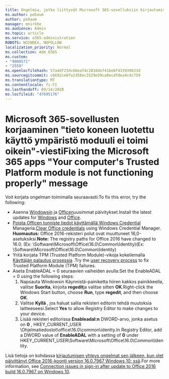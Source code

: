 ```yaml
---
title: Ongelmia, jotka liittyvät Microsoft 365-sovelluksiin kirjautumiseen
ms.author: pebaum
author: pebaum
manager: mnirkhe
ms.audience: Admin
ms.topic: article
ms.service: o365-administration
ROBOTS: NOINDEX, NOFOLLOW
localization_priority: Normal
ms.collection: Adm_O365
ms.custom:
- "9000571"
- "2559"
ms.openlocfilehash: 57a4df23dc66eaf4c283dde741be6f415939633d
ms.sourcegitcommit: c6692ce0fa1358ec3529e59ca0ecdfdea4cdc759
ms.translationtype: MT
ms.contentlocale: fi-FI
ms.lasthandoff: 09/14/2020
ms.locfileid: "47695176"
---
```

# <a name="fixing-the-microsoft-365-apps-your-computers-trusted-platform-module-is-not-functioning-properly-message"></a><span data-ttu-id="07a6a-102">Microsoft 365-sovellusten korjaaminen "tieto koneen luotettu käyttö ympäristö moduuli ei toimi oikein"-viesti</span><span class="sxs-lookup"><span data-stu-id="07a6a-102">Fixing the Microsoft 365 apps "Your computer's Trusted Platform module is not functioning properly" message</span></span>

<span data-ttu-id="07a6a-103">Voit korjata ongelman toimimalla seuraavasti:</span><span class="sxs-lookup"><span data-stu-id="07a6a-103">To fix this error, try the following:</span></span>

- <span data-ttu-id="07a6a-104">Asenna [Windowsin](https://support.microsoft.com/help/4027667/windows-10-update) ja [Officen](https://support.office.com/article/update-office-and-your-computer-with-microsoft-update-2ab296f3-7f03-43a2-8e50-46de917611c5)uusimmat päivitykset.</span><span class="sxs-lookup"><span data-stu-id="07a6a-104">Install the latest updates for [Windows](https://support.microsoft.com/help/4027667/windows-10-update) and [Office](https://support.office.com/article/update-office-and-your-computer-with-microsoft-update-2ab296f3-7f03-43a2-8e50-46de917611c5).</span></span>
- <span data-ttu-id="07a6a-105">[Poista Officen tunniste tiedot käyttämällä Windows Credential](https://docs.microsoft.com/eoffice/troubleshoot/error-messages/another-account-already-signed-in#step-3-clear-cached-credentials-on-the-computer) Manageria.</span><span class="sxs-lookup"><span data-stu-id="07a6a-105">[Clear Office credentials](https://docs.microsoft.com/eoffice/troubleshoot/error-messages/another-account-already-signed-in#step-3-clear-cached-credentials-on-the-computer) using Windows Credential Manager.</span></span><br/>
    <span data-ttu-id="07a6a-106">**Huomautus:** Office 2016-rekisteri polut ovat muuttuneet 16,0-asetuksiksi.</span><span class="sxs-lookup"><span data-stu-id="07a6a-106">**Note:** The registry paths for Office 2016 have changed to 16.0.</span></span> <span data-ttu-id="07a6a-107">(Ex: \Software\Microsoft\Office\16.0\Common\Identity\)</span><span class="sxs-lookup"><span data-stu-id="07a6a-107">(Ex: \Software\Microsoft\Office\16.0\Common\Identity\)</span></span>
- <span data-ttu-id="07a6a-108">Yritä korjata TPM (Trusted Platform Module)-vikoja kokeilemalla [Käyttäjän palautus prosessia](https://docs.microsoft.com/office365/troubleshoot/administration/connection-issue-when-sign-in-office-2016#symptom-2) .</span><span class="sxs-lookup"><span data-stu-id="07a6a-108">Try the [user recovery process](https://docs.microsoft.com/office365/troubleshoot/administration/connection-issue-when-sign-in-office-2016#symptom-2) to fix Trusted Platform Module (TPM) failures.</span></span>
- <span data-ttu-id="07a6a-109">Aseta EnableADAL = 0 seuraavien vaiheiden avulla:</span><span class="sxs-lookup"><span data-stu-id="07a6a-109">Set the EnableADAL = 0 using the following steps:</span></span>  
    1. <span data-ttu-id="07a6a-110">Napsauta Windowsin Käynnistä-painiketta hiiren kakkos painikkeella, valitse **Suorita**, kirjoita **regedit**ja valitse sitten **OK**.</span><span class="sxs-lookup"><span data-stu-id="07a6a-110">Right-click the Windows Start button, choose **Run**, type **regedit**, and then choose **OK**.</span></span>
    2. <span data-ttu-id="07a6a-111">Valitse **Kyllä** , jos haluat sallia rekisteri editorin tehdä muutoksia laitteeseesi.</span><span class="sxs-lookup"><span data-stu-id="07a6a-111">Select **Yes** to allow Registry Editor to make changes to your device.</span></span>
    3. <span data-ttu-id="07a6a-112">Lisää rekisteri editorissa **Enableadal:n** DWORD-arvo, jonka asetus on **0** , HKEY_CURRENT_USER \Ohjelmatiedostot\office\16.0\common\identty.</span><span class="sxs-lookup"><span data-stu-id="07a6a-112">In Registry Editor, add a DWORD value of **EnableADAL** with a setting of **0** under HKEY_CURRENT_USER\Software\Microsoft\Office\16.0\Common\Identity.</span></span>

<span data-ttu-id="07a6a-113">Lisä tietoja on kohdassa [kirjautumisen yhteys ongelmat sen jälkeen, kun olet päivittänyt Office 2016-koonti version 16.0.7967 Windows 10: ssä](https://docs.microsoft.com/office365/troubleshoot/administration/connection-issue-when-sign-in-office-2016).</span><span class="sxs-lookup"><span data-stu-id="07a6a-113">For more information, see [Connection issues in sign-in after update to Office 2016 build 16.0.7967 on Windows 10](https://docs.microsoft.com/office365/troubleshoot/administration/connection-issue-when-sign-in-office-2016).</span></span>